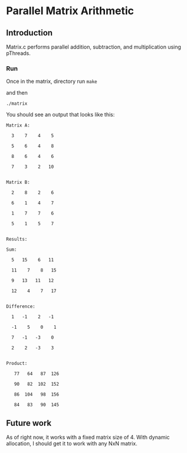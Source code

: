 # Parallel Matrix Arithmetic

## Introduction
Matrix.c performs parallel addition, subtraction, and multiplication using pThreads.

### Run
Once in the matrix, directory run
`make`

and then

`./matrix`

You should see an output that looks like this:

    Matrix A:

      3    7    4    5

      5    6    4    8

      8    6    4    6

      7    3    2   10


    Matrix B:

      2    8    2    6

      6    1    4    7

      1    7    7    6

      5    1    5    7


    Results:

    Sum:

      5   15    6   11

      11    7    8   15

      9   13   11   12

      12    4    7   17


    Difference:

      1   -1    2   -1

      -1    5    0    1

      7   -1   -3    0

      2    2   -3    3
    

    Product:

       77   64   87  126

       90   82  102  152

       86  104   98  156

       84   83   90  145
   


## Future work
As of right now, it works with a fixed matrix size of 4. With dynamic
allocation, I should get it to work with any NxN matrix.

